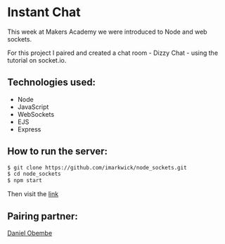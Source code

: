 # Instant Chat

This week at Makers Academy we were introduced to Node and web sockets.

For this project I paired and created a chat room - Dizzy Chat - using the tutorial on socket.io.

## Technologies used:

* Node
* JavaScript
* WebSockets
* EJS
* Express

## How to run the server:

```sh
$ git clone https://github.com/imarkwick/node_sockets.git
$ cd node_sockets
$ npm start
``` 
Then visit the [link](localhost/3000/yo;)

## Pairing partner:

[Daniel Obembe](https://github.com/ayoobembe)
